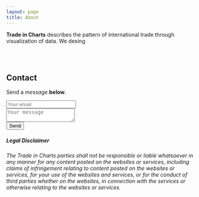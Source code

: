 ```yaml
---
layout: page
title: About
---
```



<p><strong>Trade in Charts</strong> describes the pattern of international trade through visualization of data. We desing </p>

<br><br>
<aside class="message message-newsletter related mb4" role="complementary">
  <h2>Contact</h2>
    <p>Send a <em>message</em> <strong>below</strong>. </p>
    <div class="col col-sm-6">
      <form method="POST" action="https://formspree.io/morreene@gmail.com">
        <input type="email" name="email" placeholder="Your email" class="form-control">
        <br>
        <textarea name="message" placeholder="Your message" class="form-control"></textarea>
        <br>
        <button type="submit">Send</button>
      </form>
    </div>
</aside>

<h5 id="content">Legal Disclaimer</h5>
<p><i>The Trade in Charts parties shall not be responsible or liable whatsoever in any manner for any content posted on the websites or services, including claims of infringement relating to content posted on the websites or services, for your use of the websites and services, or for the conduct of third parties whether on the websites, in connection with the services or otherwise relating to the websites or services.</i></p>
